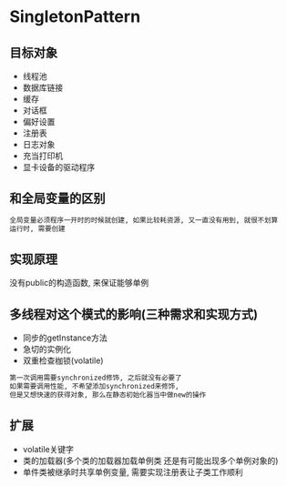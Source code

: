 SingletonPattern
================

## 目标对象

* 线程池
* 数据库链接
* 缓存
* 对话框
* 偏好设置
* 注册表
* 日志对象
* 充当打印机
* 显卡设备的驱动程序

## 和全局变量的区别

```txt
全局变量必须程序一开时的时候就创建, 如果比较耗资源, 又一直没有用到, 就很不划算
运行时, 需要创建
```


## 实现原理

没有public的构造函数, 来保证能够单例


## 多线程对这个模式的影响(三种需求和实现方式)

* 同步的getInstance方法
* 急切的实例化
* 双重检查枷锁(volatile)

```txt
第一次调用需要synchronized修饰, 之后就没有必要了
如果需要调用性能, 不希望添加synchronized来修饰,
但是又想快速的获得对象, 那么在静态初始化器当中做new的操作
```

## 扩展

* volatile关键字
* 类的加载器(多个类的加载器加载单例类 还是有可能出现多个单例对象的)
* 单件类被继承时共享单例变量, 需要实现注册表让子类工作顺利
